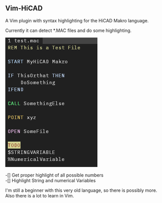 ## Vim-HiCAD

A Vim plugin with syntax highlighting for the HiCAD Makro language.

Currently it can detect *.MAC files and do some highlighting.

![Highlight](/img/highlighting.png)

-[] Get proper highlight of all possible numbers  
-[] Highlight String and numerical Variables  

I'm still a beginner with this very old language,
so there is possibly more.  
Also there is a lot to learn in Vim.
